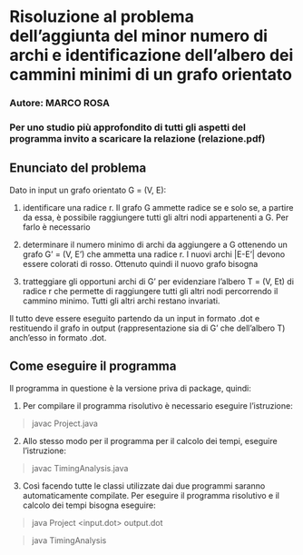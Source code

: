 # Risoluzione al problema dell’aggiunta del minor numero di archi e identificazione dell’albero dei cammini minimi di un grafo orientato

### Autore: MARCO ROSA
### Per uno studio più approfondito di tutti gli aspetti del programma invito a scaricare la relazione (relazione.pdf)


## Enunciato del problema

Dato in input un grafo orientato G = (V, E):

1. identificare una radice r. Il grafo G ammette radice se e solo se, a partire da essa, è possibile raggiungere tutti gli altri nodi appartenenti a G. Per farlo è necessario

2. determinare il numero minimo di archi da aggiungere a G ottenendo un grafo G’ = (V, E’) che ammetta una radice r. I nuovi archi |E-E’| devono essere colorati di rosso. Ottenuto quindi il nuovo grafo bisogna

3. tratteggiare gli opportuni archi di G’ per evidenziare l’albero T = (V, Et) di radice r che permette di raggiungere tutti gli altri nodi percorrendo il cammino minimo. Tutti gli altri archi restano invariati.

Il tutto deve essere eseguito partendo da un input in formato .dot e restituendo il grafo in output (rappresentazione sia di G’ che dell’albero T) anch’esso in formato .dot.

## Come eseguire il programma

Il programma in questione è la versione priva di package, quindi:

1. Per compilare il programma risolutivo è necessario eseguire l’istruzione:

> javac Project.java

2. Allo stesso modo per il programma per il calcolo dei tempi, eseguire l’istruzione:

> javac TimingAnalysis.java

3. Così facendo tutte le classi utilizzate dai due programmi saranno automaticamente compilate. Per eseguire il programma risolutivo e il calcolo dei tempi bisogna eseguire:

> java Project \<input.dot\> output.dot

> java TimingAnalysis
